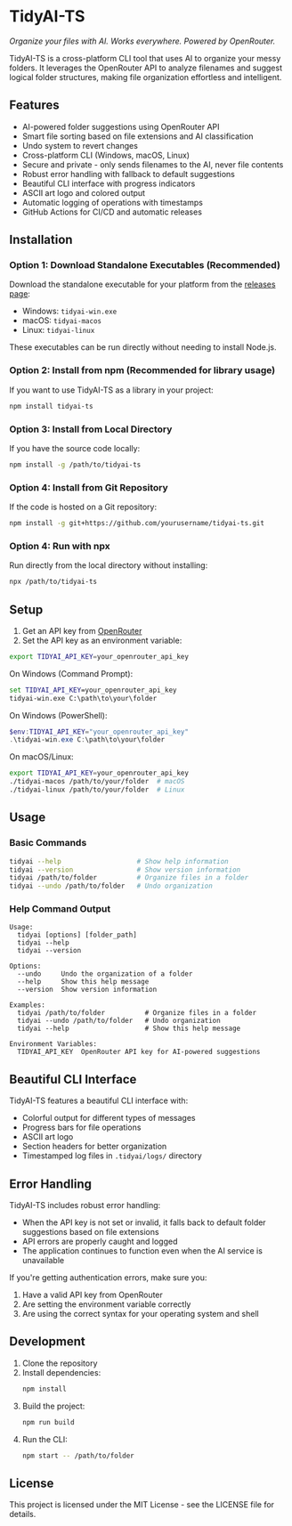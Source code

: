 # TidyAI-TS

*Organize your files with AI. Works everywhere. Powered by OpenRouter.*

TidyAI-TS is a cross-platform CLI tool that uses AI to organize your messy folders. It leverages the OpenRouter API to analyze filenames and suggest logical folder structures, making file organization effortless and intelligent.

## Features

- AI-powered folder suggestions using OpenRouter API
- Smart file sorting based on file extensions and AI classification
- Undo system to revert changes
- Cross-platform CLI (Windows, macOS, Linux)
- Secure and private - only sends filenames to the AI, never file contents
- Robust error handling with fallback to default suggestions
- Beautiful CLI interface with progress indicators
- ASCII art logo and colored output
- Automatic logging of operations with timestamps
- GitHub Actions for CI/CD and automatic releases

## Installation

### Option 1: Download Standalone Executables (Recommended)
Download the standalone executable for your platform from the [releases page](https://github.com/yourusername/tidyai-ts/releases):
- Windows: `tidyai-win.exe`
- macOS: `tidyai-macos`
- Linux: `tidyai-linux`

These executables can be run directly without needing to install Node.js.

### Option 2: Install from npm (Recommended for library usage)
If you want to use TidyAI-TS as a library in your project:
```bash
npm install tidyai-ts
```

### Option 3: Install from Local Directory
If you have the source code locally:
```bash
npm install -g /path/to/tidyai-ts
```

### Option 4: Install from Git Repository
If the code is hosted on a Git repository:
```bash
npm install -g git+https://github.com/yourusername/tidyai-ts.git
```

### Option 4: Run with npx
Run directly from the local directory without installing:
```bash
npx /path/to/tidyai-ts
```

## Setup

1. Get an API key from [OpenRouter](https://openrouter.ai/keys)
2. Set the API key as an environment variable:

```bash
export TIDYAI_API_KEY=your_openrouter_api_key
```

On Windows (Command Prompt):
```cmd
set TIDYAI_API_KEY=your_openrouter_api_key
tidyai-win.exe C:\path\to\your\folder
```

On Windows (PowerShell):
```powershell
$env:TIDYAI_API_KEY="your_openrouter_api_key"
.\tidyai-win.exe C:\path\to\your\folder
```

On macOS/Linux:
```bash
export TIDYAI_API_KEY=your_openrouter_api_key
./tidyai-macos /path/to/your/folder  # macOS
./tidyai-linux /path/to/your/folder  # Linux
```

## Usage

### Basic Commands
```bash
tidyai --help                   # Show help information
tidyai --version                # Show version information
tidyai /path/to/folder          # Organize files in a folder
tidyai --undo /path/to/folder   # Undo organization
```

### Help Command Output
```
Usage:
  tidyai [options] [folder_path]
  tidyai --help
  tidyai --version

Options:
  --undo     Undo the organization of a folder
  --help     Show this help message
  --version  Show version information

Examples:
  tidyai /path/to/folder          # Organize files in a folder
  tidyai --undo /path/to/folder   # Undo organization
  tidyai --help                   # Show this help message

Environment Variables:
  TIDYAI_API_KEY  OpenRouter API key for AI-powered suggestions
```

## Beautiful CLI Interface

TidyAI-TS features a beautiful CLI interface with:
- Colorful output for different types of messages
- Progress bars for file operations
- ASCII art logo
- Section headers for better organization
- Timestamped log files in `.tidyai/logs/` directory


## Error Handling

TidyAI-TS includes robust error handling:
- When the API key is not set or invalid, it falls back to default folder suggestions based on file extensions
- API errors are properly caught and logged
- The application continues to function even when the AI service is unavailable

If you're getting authentication errors, make sure you:
1. Have a valid API key from OpenRouter
2. Are setting the environment variable correctly
3. Are using the correct syntax for your operating system and shell

## Development

1. Clone the repository
2. Install dependencies:
   ```bash
   npm install
   ```
3. Build the project:
   ```bash
   npm run build
   ```
4. Run the CLI:
   ```bash
   npm start -- /path/to/folder
   ```



## License

This project is licensed under the MIT License - see the LICENSE file for details.